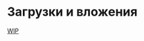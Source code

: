 # Загрузки и вложения

[WIP](../_wip_banner.part.md ':include')

<!-- // code: language=markdown insertSpaces=true tabSize=4 -->
